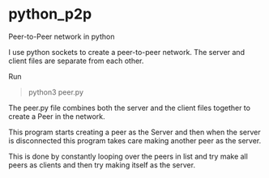 # python_p2p
Peer-to-Peer network in python

I use python sockets to create a peer-to-peer network. The server and client files are separate from each other.

Run 
>python3 peer.py


The peer.py file combines both the server and the client files together to create a Peer in the network. 

This program starts creating a peer as the Server and then when the server is disconnected this program takes care making another peer as the server.

This is done by constantly looping over the peers in list and try make all peers as clients and then try making itself as the server.

